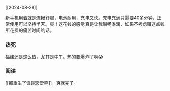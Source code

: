 [[2024-08-28]]

新手机用着就是流畅舒服，电池耐用，充电又快。充电充满只需要40多分钟，正常使用可以坚持半天。爽！这花钱的感觉真是让我酣畅淋漓，如果不考虑赚这点钱所花费的痛苦时间的话。

### 热死
福建还是这么热，尤其是中午。热的要爆炸了啊😱

### 阅读
[[都重生了谁谈恋爱啊]]，爽就完了。